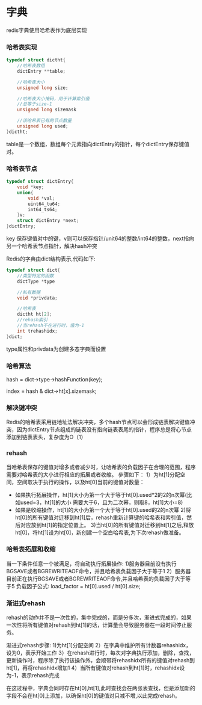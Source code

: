#  字典

redis字典使用哈希表作为底层实现

### 哈希表实现
```c
typedef struct dictht{
    //哈希表数组
    dictEntry **table;

    //哈希表大小
    unsigned long size;

    //哈希表大小掩码，用于计算索引值
    //总等于size-1
    unsigned long sizemask

    //该哈希表已有的节点数量
    unsigned long used;
}dictht;
```
table是一个数组，数组每个元素指向dictEntry的指针，每个dictEntry保存键值对。

### 哈希表节点
```c
typedef struct dictEntry{
    void *key;
    union{
        void *val;
        uint64_tu64;
        int64_ts64;
    }v;
    struct dictEntry *next;
}dictEntry;
```
key 保存键值对中的键，v则可以保存指针/unit64的整数/int64的整数，next指向另一个哈希表节点指针，解决hash冲突

Redis的字典由dict结构表示,代码如下:
```c
typedef struct dict{
    //类型特定的函数
    dictType *type

    //私有数据
    void *privdata;

    //哈希表
    dictht ht[2];
    //rehash索引
    //当rehash不在进行时，值为-1
    int trehashidx;
}dict;
```
type属性和privdata为创建多态字典而设置

### 哈希算法
hash = dict->type->hashFunction(key);

index = hash & dict->ht[x].sizemask;

### 解决键冲突
Redis的哈希表采用链地址法解决冲突，多个hash节点可以会形成链表解决键值冲突，因为dictEntry节点组成的链表没有指向链表表尾的指针，程序总是将心节点添加到链表表头，复杂度为O（1）

### rehash
当哈希表保存的键值对增多或者减少时，让哈希表的负载因子在合理的范围，程序需要对哈希表的大小进行相应的拓展或者收缩。
步骤如下：
1）为ht[1]分配空间，空间取决于执行的操作，以及ht[0]当前的键值对数量：
* 如果执行拓展操作，ht[1]大小为第一个大于等于ht[0].used*2的2的n次幂(比如used=3，ht[1]的大小 需要大于6，且为二次幂，则取8，ht[1]大小=8)
* 如果是收缩操作，ht[1]的大小为第一个大于等于ht[0].used的2的n次幂
2)将ht[0]的所有键值对迁移到ht[1]后，rehash重新计算键的哈希表和索引值，然后对应放到ht[1]的指定位置上。
3)当ht[0]的所有键值对迁移到ht[1]之后,释放ht[0]，将ht[1]设为ht[0]，新创建一个空白哈希表,为下次rehash做准备。

### 哈希表拓展和收缩
当一下条件任意一个被满足，将自动执行拓展操作:
1)服务器目前没有执行BGSAVE或者BGREWRITEAOF命令，并且哈希表负载因子大于等于1
2）服务器目前正在执行BGSAVE或者BGREWRITEAOF命令,并且哈希表的负载因子大于等于5
负载因子公式:
load_factor = ht[0].used / ht[0].size;

###  渐进式rehash
rehash的动作并不是一次性的，集中完成的，而是分多次，渐进式完成的，如果一次性将所有键值对rehash到ht[1]的话，计算量会导致服务器在一段时间停止服务。

渐进式rehash步骤:
1)为ht[1]分配空间
2）在字典中维护所有计数器rehashidx，设为0，表示开始工作
3）在rehash进行时，每次对字典执行添加，删除，查找，更新操作时，程序除了执行该操作外，会顺带将rehashidx所有的键值对rehash到ht[1]，再将rehashidx增加1
4）当所有键值对rehash到ht[1]时，rehashidx设为-1，表示rehash完成

在这过程中，字典会同时存在ht[0],ht[1],此时查找会在两张表查找，但是添加新的字段不会在ht[0]上添加，以确保ht[0]的键值对只减不增,以此完成rehash。

